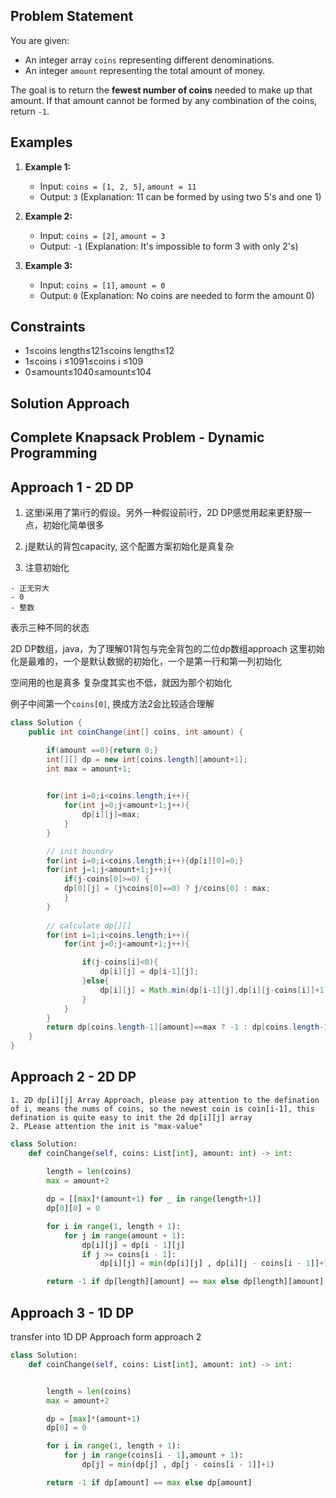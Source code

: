 ## Problem Statement

You are given:

- An integer array `coins` representing different denominations.
- An integer `amount` representing the total amount of money.

The goal is to return the **fewest number of coins** needed to make up that amount. If that amount cannot be formed by any combination of the coins, return `-1`.

## Examples

1. **Example 1:**
    - Input: `coins = [1, 2, 5]`, `amount = 11`
    - Output: `3` (Explanation: 11 can be formed by using two 5's and one 1)
    
2. **Example 2:**
    - Input: `coins = [2]`, `amount = 3`
    - Output: `-1` (Explanation: It's impossible to form 3 with only 2's)
    
3. **Example 3:**
    - Input: `coins = [1]`, `amount = 0`
    - Output: `0` (Explanation: No coins are needed to form the amount 0)
    

## Constraints
- 1≤coins length≤121≤coins length≤12
- 1≤coins i ≤1091≤coins i ≤109
- 0≤amount≤1040≤amount≤104

## Solution Approach

## Complete Knapsack Problem - Dynamic Programming

## Approach 1 - 2D DP [](https://github.com/youngyangyang04/leetcode-master/blob/master/problems/0322.%E9%9B%B6%E9%92%B1%E5%85%91%E6%8D%A2.md)

1. 这里i采用了第i行的假设。另外一种假设前i行，2D DP感觉用起来更舒服一点，初始化简单很多[](https://blog.algomooc.com/LeetCode/%E7%AC%AC%E4%B8%83%E5%91%A8/%E7%AC%AC%E5%9B%9B%E5%8D%81%E4%B9%9D%E5%A4%A9/LeetCode%20322%E3%80%81%E9%9B%B6%E9%92%B1%E5%85%91%E6%8D%A2%EF%BC%88%E5%AE%8C%E5%85%A8%E8%83%8C%E5%8C%85%E8%A7%A3%E6%B3%95%EF%BC%89.html#%E4%B8%89%E3%80%81%E5%8F%82%E8%80%83%E4%BB%A3%E7%A0%81)

2. j是默认的背包capacity, 这个配置方案初始化是真复杂
3. 注意初始化
```
- 正无穷大
- 0
- 整数
```
表示三种不同的状态

2D DP数组，java，为了理解01背包与完全背包的二位dp数组approach
这里初始化是最难的，一个是默认数据的初始化，一个是第一行和第一列初始化

空间用的也是真多
复杂度其实也不低，就因为那个初始化

例子中间第一个`coins[0]`, 换成方法2会比较适合理解

```java
class Solution {
    public int coinChange(int[] coins, int amount) {

        if(amount ==0){return 0;}
        int[][] dp = new int[coins.length][amount+1];
        int max = amount+1;
       

        for(int i=0;i<coins.length;i++){
            for(int j=0;j<amount+1;j++){
                dp[i][j]=max;
            }
        }

        // init boundry
        for(int i=0;i<coins.length;i++){dp[i][0]=0;}
        for(int j=1;j<amount+1;j++){
            if(j-coins[0]>=0) {
            dp[0][j] = (j%coins[0]==0) ? j/coins[0] : max;
            }   
        }
        
        // calculate dp[][]
        for(int i=1;i<coins.length;i++){
            for(int j=0;j<amount+1;j++){

                if(j-coins[i]<0){
                    dp[i][j] = dp[i-1][j];
                }else{
                    dp[i][j] = Math.min(dp[i-1][j],dp[i][j-coins[i]]+1);
                }
            }
        }
        return dp[coins.length-1][amount]==max ? -1 : dp[coins.length-1][amount];
    }
}
```

## Approach 2 - 2D DP [](https://blog.algomooc.com/LeetCode/%E7%AC%AC%E4%B8%83%E5%91%A8/%E7%AC%AC%E5%9B%9B%E5%8D%81%E4%B9%9D%E5%A4%A9/LeetCode%20322%E3%80%81%E9%9B%B6%E9%92%B1%E5%85%91%E6%8D%A2%EF%BC%88%E5%AE%8C%E5%85%A8%E8%83%8C%E5%8C%85%E8%A7%A3%E6%B3%95%EF%BC%89.html#%E4%B8%80%E3%80%81%E9%A2%98%E7%9B%AE%E6%8F%8F%E8%BF%B0)


```
1. 2D dp[i][j] Array Approach, please pay attention to the defination of i, means the nums of coins, so the newest coin is coin[i-1], this defination is quite easy to init the 2d dp[i][j] array
2. PLease attention the init is "max-value"
```

```python
class Solution:
    def coinChange(self, coins: List[int], amount: int) -> int:
        
        length = len(coins)
        max = amount+2

        dp = [[max]*(amount+1) for _ in range(length+1)]
        dp[0][0] = 0

        for i in range(1, length + 1):
            for j in range(amount + 1):
                dp[i][j] = dp[i - 1][j]
                if j >= coins[i - 1]:
                    dp[i][j] = min(dp[i][j] , dp[i][j - coins[i - 1]]+1)

        return -1 if dp[length][amount] == max else dp[length][amount]

```

## Approach 3 - 1D DP

transfer into 1D DP Approach form approach 2

```python
class Solution:
    def coinChange(self, coins: List[int], amount: int) -> int:


        length = len(coins)
        max = amount+2

        dp = [max]*(amount+1) 
        dp[0] = 0

        for i in range(1, length + 1):
            for j in range(coins[i - 1],amount + 1):
                dp[j] = min(dp[j] , dp[j - coins[i - 1]]+1)

        return -1 if dp[amount] == max else dp[amount]
```